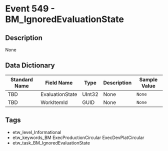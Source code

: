 # Event 549 - BM_IgnoredEvaluationState

## Description
None

## Data Dictionary
|Standard Name|Field Name|Type|Description|Sample Value|
|---|---|---|---|---|
|TBD|EvaluationState|UInt32|None|`None`|
|TBD|WorkItemId|GUID|None|`None`|

## Tags
* etw_level_Informational
* etw_keywords_BM ExecProductionCircular ExecDevPlatCircular
* etw_task_BM_IgnoredEvaluationState